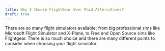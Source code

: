 ```yaml
---
title: Why I Choose FlightGear Over Paid Alternatives?
draft: true
---
```


There are so many flight simulators available; from big professional sims like Microsoft Flight Simulator and X-Plane, to Free and Open Source sims like Flightgear. There is so much choice and there are many different points to consider when choosing your flight simulator.
